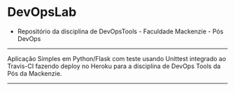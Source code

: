 # DevOpsLab

* Repositório da disciplina de DevOpsTools - Faculdade Mackenzie  - Pós DevOps


---
Aplicação Simples em  Python/Flask com teste usando Unittest integrado ao Travis-CI fazendo deploy no Heroku para a disciplina de DevOps Tools  da Pós da Mackenzie.

---
